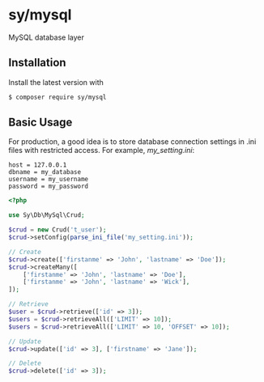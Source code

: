 # sy/mysql

MySQL database layer

## Installation

Install the latest version with

```bash
$ composer require sy/mysql
```

## Basic Usage

For production, a good idea is to store database connection settings in .ini files with restricted access. For example, *my_setting.ini*:

```
host = 127.0.0.1
dbname = my_database
username = my_username
password = my_password
```

```php
<?php

use Sy\Db\MySql\Crud;

$crud = new Crud('t_user');
$crud->setConfig(parse_ini_file('my_setting.ini'));

// Create
$crud->create(['firstanme' => 'John', 'lastname' => 'Doe']);
$crud->createMany([
	['firstanme' => 'John', 'lastname' => 'Doe'],
	['firstanme' => 'John', 'lastname' => 'Wick'],
]);

// Retrieve
$user = $crud->retrieve(['id' => 3]);
$users = $crud->retrieveAll(['LIMIT' => 10]);
$users = $crud->retrieveAll(['LIMIT' => 10, 'OFFSET' => 10]);

// Update
$crud->update(['id' => 3], ['firstname' => 'Jane']);

// Delete
$crud->delete(['id' => 3]);
```